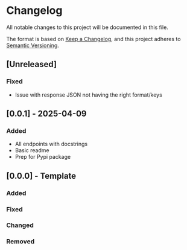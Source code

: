 # Changelog

All notable changes to this project will be documented in this file.

The format is based on [Keep a Changelog](https://keepachangelog.com/en/1.1.0/),
and this project adheres to [Semantic Versioning](https://semver.org/spec/v2.0.0.html).

## [Unreleased]

### Fixed

- Issue with response JSON not having the right format/keys

## [0.0.1] - 2025-04-09

### Added

- All endpoints with docstrings
- Basic readme
- Prep for Pypi package

## [0.0.0] - Template

### Added

### Fixed

### Changed

### Removed